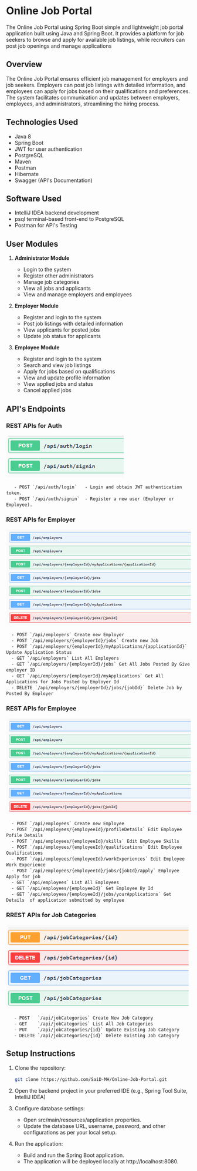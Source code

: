 # Online Job Portal


The Online Job Portal using Spring Boot simple and lightweight job portal application built using Java and Spring Boot. It provides a platform for job seekers to browse and apply for available job listings, while recruiters can post job openings and manage applications



## Overview

The Online Job Portal ensures efficient job management for employers and job seekers. Employers can post job listings with detailed information, and employees can apply for jobs based on their qualifications and preferences. The system facilitates communication and updates between employers, employees, and administrators, streamlining the hiring process.

## Technologies Used

- Java 8
- Spring Boot 
- JWT for user authentication
- PostgreSQL 
- Maven 
- Postman 
- Hibernate
- Swagger (API's Documentation)

## Software Used

- IntelliJ IDEA backend development
- psql terminal-based front-end to PostgreSQL 
- Postman for API's Testing
  
## User Modules

1. **Administrator Module**
   - Login to the system
   - Register other administrators
   - Manage job categories
   - View all jobs and applicants
   - View and manage employers and employees

2. **Employer Module**
   - Register and login to the system
   - Post job listings with detailed information
   - View applicants for posted jobs
   - Update job status for applicants

3. **Employee Module**
   - Register and login to the system
   - Search and view job listings
   - Apply for jobs based on qualifications
   - View and update profile information
   - View applied jobs and status
   - Cancel applied jobs

## API's Endpoints
  ### REST APIs for Auth
  ![REST APIs for Auth](https://raw.githubusercontent.com/SaiD-MH/Online-Job-Portal/main/src/main/resources/static/REST%20APIs%20for%20Auth.PNG)
  
       - POST `/api/auth/login`   - Login and obtain JWT authentication token.
       - POST `/api/auth/signin`  - Register a new user (Employer or Employee).
  
  ### REST APIs for Employer
  ![REST APIs for Employer](https://raw.githubusercontent.com/SaiD-MH/Online-Job-Portal/main/src/main/resources/static/REST%20APIs%20for%20Employer.png)  
      
      - POST `/api/employers` Create new Employer
      - POST `/api/employers/{employerId}/jobs` Create new Job
      - POST `/api/employers/{employerId}/myApplications/{applicationId}` Update Application Status
      - GET `/api/employers` List All Employers
      - GET `/api/employers/{employerId}/jobs` Get All Jobs Posted By Give employer ID
      - GET `/api/employers/{employerId}/myApplications` Get All Applications for Jobs Posted by Employer Id
      - DELETE `/api/employers/{employerId}/jobs/{jobId}` Delete Job by Posted By Employer
    
  ### REST APIs for Employee
    
  ![REST APIs for Employee](https://raw.githubusercontent.com/SaiD-MH/Online-Job-Portal/main/src/main/resources/static/REST%20APIs%20for%20Employer.png)
        
      - POST `/api/employees` Create new Employee
      - POST `/api/employees/{employeeId}/profileDetails` Edit Employee Pofile Details
      - POST `/api/employees/{employeeId}/skills` Edit Employee Skills
      - POST `/api/employees/{employeeId}/qualifications` Edit Employee Qualifications
      - POST `/api/employees/{employeeId}/workExperiences` Edit Employee Work Experience
      - POST `/api/employees/{employeeId}/jobs/{jobId}/apply` Employee Apply for job
      - GET `/api/employees` List All Employees
      - GET `/api/employees/{employeeId}` Get Employee By Id
      - GET `/api/employees/{employeeId}/jobs/yourApplications` Get Details  of application submitted by employee  
  
  ### RREST APIs for Job Categories
  ![REST APIs for Job Categories](https://raw.githubusercontent.com/SaiD-MH/Online-Job-Portal/main/src/main/resources/static/REST%20APIs%20for%20Job%20Categories.PNG)
  
       - POST   `/api/jobCategories` Create New Job Category
       - GET    `/api/jobCategories` List All Job Categories
       - PUT    `/api/jobCategories/{id}` Update Existing Job Category
       - DELETE `/api/jobCategories/{id}` Delete Existing Job Category
## Setup Instructions

1. Clone the repository:
   ```bash
   git clone https://github.com/SaiD-MH/Online-Job-Portal.git

2. Open the backend project in your preferred IDE (e.g., Spring Tool Suite, IntelliJ IDEA)

3. Configure database settings:
    - Open src/main/resources/application.properties.
    - Update the database URL, username, password, and other configurations as per your local setup.

4. Run the application:
    - Build and run the Spring Boot application.
    - The application will be deployed locally at http://localhost:8080.
  

